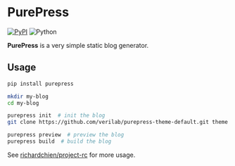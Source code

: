 # PurePress

[![PyPI](https://img.shields.io/pypi/v/purepress.svg)](https://pypi.python.org/pypi/purepress)
![Python](https://img.shields.io/badge/python-3.6%2B-blue.svg)

**PurePress** is a very simple static blog generator.

## Usage

```bash
pip install purepress

mkdir my-blog
cd my-blog

purepress init  # init the blog
git clone https://github.com/verilab/purepress-theme-default.git theme  # install a theme

purepress preview  # preview the blog
purepress build  # build the blog
```

See [richardchien/project-rc](https://github.com/richardchien/project-rc) for more usage.
